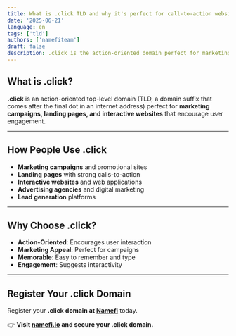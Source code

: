 ```yaml
---
title: What is .click TLD and why it's perfect for call-to-action websites?
date: '2025-06-21'
language: en
tags: ['tld']
authors: ['namefiteam']
draft: false
description: .click is the action-oriented domain perfect for marketing campaigns, landing pages, and interactive websites.
---
```


## **What is .click?**

**.click** is an action-oriented top-level domain (TLD, a domain suffix that comes after the final dot in an internet address) perfect for **marketing campaigns, landing pages, and interactive websites** that encourage user engagement.

---

## **How People Use .click**

* **Marketing campaigns** and promotional sites
* **Landing pages** with strong calls-to-action
* **Interactive websites** and web applications
* **Advertising agencies** and digital marketing
* **Lead generation** platforms

---

## **Why Choose .click?**

* **Action-Oriented**: Encourages user interaction
* **Marketing Appeal**: Perfect for campaigns
* **Memorable**: Easy to remember and type
* **Engagement**: Suggests interactivity

---

## **Register Your .click Domain**

Register your **.click domain at [Namefi](https://namefi.io)** today.

👉 **Visit [namefi.io](https://namefi.io) and secure your .click domain.**